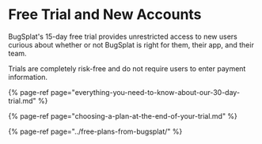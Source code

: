 # Free Trial and New Accounts

BugSplat's 15-day free trial provides unrestricted access to new users curious about whether or not BugSplat is right for them, their app, and their team.  

Trials are completely risk-free and do not require users to enter payment information.  

{% page-ref page="everything-you-need-to-know-about-our-30-day-trial.md" %}

{% page-ref page="choosing-a-plan-at-the-end-of-your-trial.md" %}

{% page-ref page="../free-plans-from-bugsplat/" %}





